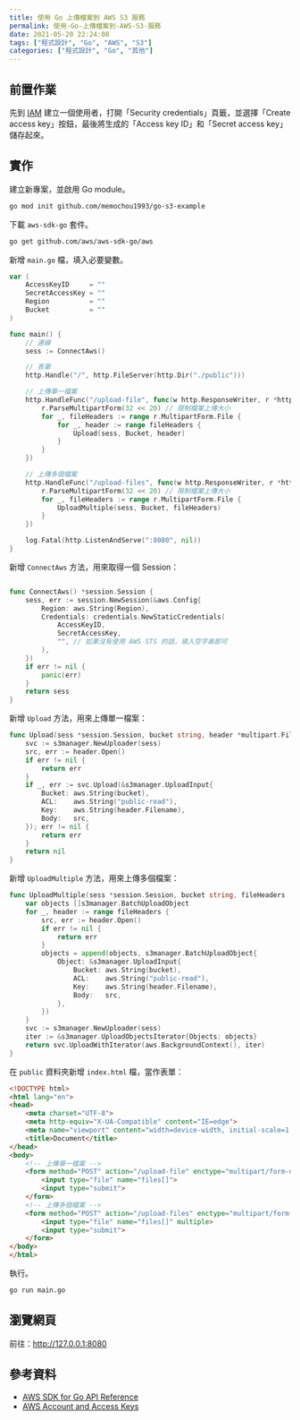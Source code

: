 ```yaml
---
title: 使用 Go 上傳檔案到 AWS S3 服務
permalink: 使用-Go-上傳檔案到-AWS-S3-服務
date: 2021-05-20 22:24:08
tags: ["程式設計", "Go", "AWS", "S3"]
categories: ["程式設計", "Go", "其他"]
---
```


## 前置作業

先到 [IAM](https://console.aws.amazon.com/iam/home) 建立一個使用者，打開「Security credentials」頁籤，並選擇「Create access key」按鈕，最後將生成的「Access key ID」和「Secret access key」儲存起來。

## 實作

建立新專案，並啟用 Go module。

```BASH
go mod init github.com/memochou1993/go-s3-example 
```

下載 `aws-sdk-go` 套件。

```BASH
go get github.com/aws/aws-sdk-go/aws
```

新增 `main.go` 檔，填入必要變數。

```GO
var (
	AccessKeyID     = ""
	SecretAccessKey = ""
	Region          = ""
	Bucket          = ""
)

func main() {
	// 連線
	sess := ConnectAws()

	// 表單
	http.Handle("/", http.FileServer(http.Dir("./public")))

	// 上傳單一檔案
	http.HandleFunc("/upload-file", func(w http.ResponseWriter, r *http.Request) {
		r.ParseMultipartForm(32 << 20) // 限制檔案上傳大小
		for _, fileHeaders := range r.MultipartForm.File {
			for _, header := range fileHeaders {
				Upload(sess, Bucket, header)
			}
		}
	})

	// 上傳多個檔案
	http.HandleFunc("/upload-files", func(w http.ResponseWriter, r *http.Request) {
		r.ParseMultipartForm(32 << 20) // 限制檔案上傳大小
		for _, fileHeaders := range r.MultipartForm.File {
			UploadMultiple(sess, Bucket, fileHeaders)
		}
	})

	log.Fatal(http.ListenAndServe(":8080", nil))
}
```

新增 `ConnectAws` 方法，用來取得一個 Session：

```GO

func ConnectAws() *session.Session {
	sess, err := session.NewSession(&aws.Config{
		Region: aws.String(Region),
		Credentials: credentials.NewStaticCredentials(
			AccessKeyID,
			SecretAccessKey,
			"", // 如果沒有使用 AWS STS 的話，填入空字串即可
		),
	})
	if err != nil {
		panic(err)
	}
	return sess
}
```

新增 `Upload` 方法，用來上傳單一檔案：

```GO
func Upload(sess *session.Session, bucket string, header *multipart.FileHeader) error {
	svc := s3manager.NewUploader(sess)
	src, err := header.Open()
	if err != nil {
		return err
	}
	if _, err := svc.Upload(&s3manager.UploadInput{
		Bucket: aws.String(bucket),
		ACL:    aws.String("public-read"),
		Key:    aws.String(header.Filename),
		Body:   src,
	}); err != nil {
		return err
	}
	return nil
}
```

新增 `UploadMultiple` 方法，用來上傳多個檔案：

```GO
func UploadMultiple(sess *session.Session, bucket string, fileHeaders []*multipart.FileHeader) error {
	var objects []s3manager.BatchUploadObject
	for _, header := range fileHeaders {
		src, err := header.Open()
		if err != nil {
			return err
		}
		objects = append(objects, s3manager.BatchUploadObject{
			Object: &s3manager.UploadInput{
				Bucket: aws.String(bucket),
				ACL:    aws.String("public-read"),
				Key:    aws.String(header.Filename),
				Body:   src,
			},
		})
	}
	svc := s3manager.NewUploader(sess)
	iter := &s3manager.UploadObjectsIterator{Objects: objects}
	return svc.UploadWithIterator(aws.BackgroundContext(), iter)
}
```

在 `public` 資料夾新增 `index.html` 檔，當作表單：

```HTML
<!DOCTYPE html>
<html lang="en">
<head>
    <meta charset="UTF-8">
    <meta http-equiv="X-UA-Compatible" content="IE=edge">
    <meta name="viewport" content="width=device-width, initial-scale=1.0">
    <title>Document</title>
</head>
<body>
    <!-- 上傳單一檔案 -->
    <form method="POST" action="/upload-file" enctype="multipart/form-data">
        <input type="file" name="files[]">
        <input type="submit">
    </form>
    <!-- 上傳多個檔案 -->
    <form method="POST" action="/upload-files" enctype="multipart/form-data">
        <input type="file" name="files[]" multiple>
        <input type="submit">
    </form>
</body>
</html>
```

執行。

```BASH
go run main.go
```

## 瀏覽網頁

前往：<http://127.0.0.1:8080>

## 參考資料

- [AWS SDK for Go API Reference](https://docs.aws.amazon.com/sdk-for-go/api/service/s3/)
- [AWS Account and Access Keys](https://docs.aws.amazon.com/powershell/latest/userguide/pstools-appendix-sign-up.html)
